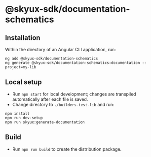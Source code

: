 # @skyux-sdk/documentation-schematics

## Installation

Within the directory of an Angular CLI application, run:

```
ng add @skyux-sdk/documentation-schematics
ng generate @skyux-sdk/documentation-schematics:documentation --project=my-lib
```

## Local setup

- Run `npm start` for local development; changes are transpiled automatically after each file is saved.
- Change directory to `./builders-test-lib` and run:

```
npm install
npm run dev-setup
npm run skyux:generate-documentation
```

## Build

- Run `npm run build` to create the distribution package.
